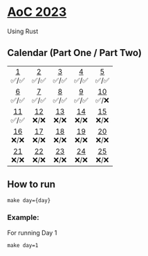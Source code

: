 # [AoC 2023](https://adventofcode.com/2023)

Using Rust

## Calendar (Part One / Part Two)

 |  |  |  |  |  |  
:-: | :-: | :-: | :-: | :-: |
[1](src/day01)<br>✅/✅ | [2](src/day02)<br>✅/✅ | [3](src/day03)<br>✅/✅  | [4](src/day04)<br>✅/✅  | [5](src/day05)<br>✅/✅
[6](src/day06)<br>✅/✅ | [7](src/day07)<br>✅/✅ | [8](src/day08)<br>✅/✅  | [9](src/day09)<br>✅/✅ | [10](src/day10)<br>✅/❌  
[11](src/day11)<br>✅/✅ | [12](src/day12)<br>❌/❌ | [13](src/day13)<br>❌/❌  | [14](src/day14)<br>❌/❌  | [15](src/day15)<br>❌/❌
[16](src/day16)<br>❌/❌ | [17](src/day17)<br>❌/❌ | [18](src/day18)<br>❌/❌  | [19](src/day19)<br>❌/❌  | [20](src/day20)<br>❌/❌
[21](src/day21)<br>❌/❌ | [22](src/day22)<br>❌/❌ | [23](src/day23)<br>❌/❌  | [24](src/day24)<br>❌/❌  | [25](src/day25)<br>❌/❌  

## How to run
```
make day={day}
```
### Example:

For running Day 1
```
make day=1
```
